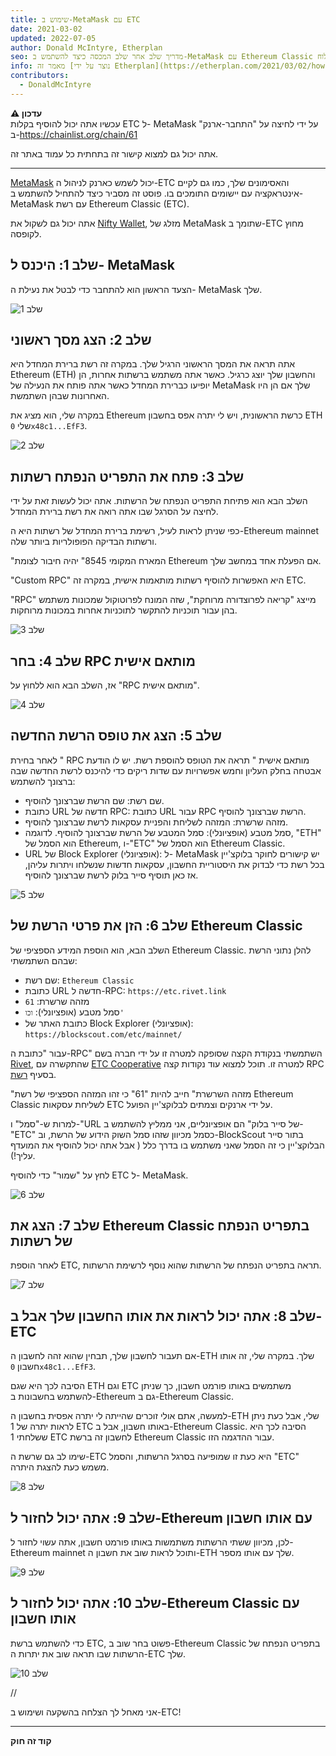 ```yaml
---
title: שימוש ב-MetaMask עם ETC
date: 2021-03-02
updated: 2022-07-05
author: Donald McIntyre, Etherplan
seo: מדריך שלב אחר שלב המכסה כיצד להשתמש ב-MetaMask עם Ethereum Classic כדי לשלוח ETC ולקיים אינטראקציה עם יישומים מבוזרים.
info: מאמר זה [נוצר על ידי Etherplan](https://etherplan.com/2021/03/02/how-to-connect-metamask-to-ethereum-classic/15512/). למדריכים נוספים של Ethereum Classic, תיאוריה ומושגים של מטבעות קריפטוגרפיים, אנא עיין ב [etherplan.com](https://etherplan.com).
contributors:
  - DonaldMcIntyre
---
```


**⚠️ עדכון**  
עכשיו אתה יכול להוסיף בקלות ETC ל- MetaMask על ידי לחיצה על "התחבר-ארנק" ב-https://chainlist.org/chain/61

אתה יכול גם למצוא קישור זה בתחתית כל עמוד באתר זה.

---

[MetaMask](https://metamask.io) יכול לשמש כארנק לניהול ה-ETC והאסימונים שלך, כמו גם לקיים אינטראקציה עם יישומים התומכים בו. פוסט זה מסביר כיצד להתחיל להשתמש ב-MetaMask עם רשת Ethereum Classic (ETC).

אתה יכול גם לשקול את [Nifty Wallet](https://chrome.google.com/webstore/detail/nifty-wallet/jbdaocneiiinmjbjlgalhcelgbejmnid?ucbcb=1), מזלג של MetaMask שתומך ב-ETC מחוץ לקופסה.

## שלב 1: היכנס ל- MetaMask

הצעד הראשון הוא להתחבר כדי לבטל את נעילת ה- MetaMask שלך.

![שלב 1](./01.png)

## שלב 2: הצג מסך ראשוני

אתה תראה את המסך הראשוני הרגיל שלך. במקרה זה רשת ברירת המחדל היא Ethereum (ETH) והחשבון שלך יוצג כרגיל. כאשר אתה משתמש ברשתות אחרות, הן יופיעו כברירת המחדל כאשר אתה פותח את הנעילה של MetaMask שלך אם הן היו האחרונות שבהן השתמשת.

במקרה שלי, הוא מציג את Ethereum כרשת הראשונית, ויש לי יתרה אפס בחשבון ETH שלי `0x48c1...EfF3`.

![שלב 2](./02.png)

## שלב 3: פתח את התפריט הנפתח רשתות

השלב הבא הוא פתיחת התפריט הנפתח של הרשתות. אתה יכול לעשות זאת על ידי לחיצה על הסרגל שבו אתה רואה את רשת ברירת המחדל.

כפי שניתן לראות לעיל, רשימת ברירת המחדל של רשתות היא ה-Ethereum mainnet ורשתות הבדיקה הפופולריות ביותר שלה.

"המארח המקומי 8545" יהיה חיבור לצומת Ethereum אם הפעלת אחד במחשב שלך.

"Custom RPC" היא האפשרות להוסיף רשתות מותאמות אישית, במקרה זה ETC.

"RPC" מייצג "קריאה לפרוצדורה מרוחקת", שזה המונח לפרוטוקול שמכונות משתמש בהן עבור תוכניות להתקשר לתוכניות אחרות במכונות מרוחקות.

![שלב 3](./03.png)

## שלב 4: בחר RPC מותאם אישית

אז, השלב הבא הוא ללחוץ על "RPC מותאם אישית".

![שלב 4](./04.png)

## שלב 5: הצג את טופס הרשת החדשה

לאחר בחירת " RPC מותאם אישית " תראה את הטופס להוספת רשת. יש לו הודעת אבטחה בחלק העליון וחמש אפשרויות עם שדות ריקים כדי להיכנס לרשת החדשה שבה ברצונך להשתמש:

- שם רשת: שם הרשת שברצונך להוסיף.
- כתובת URL חדשה של RPC: כתובת URL עבור RPC הרשת שברצונך להוסיף.
- מזהה שרשרת: המזהה לשליחת והפניית עסקאות לרשת שברצונך להוסיף.
- סמל מטבע (אופציונלי): סמל המטבע של הרשת שברצונך להוסיף. לדוגמה, "ETH" הוא הסמל של Ethereum, ו-"ETC" הוא הסמל של Ethereum Classic.
- URL של Block Explorer (אופציונלי): ל- MetaMask יש קישורים לחוקר בלוקצ'יין בכל רשת כדי לבדוק את היסטוריית החשבון, עסקאות חדשות שנשלחו ויתרות עליהן, אז כאן תוסיף סייר בלוק לרשת שברצונך להוסיף.

![שלב 5](./05.png)

## שלב 6: הזן את פרטי הרשת של Ethereum Classic

השלב הבא, הוא הוספת המידע הספציפי של Ethereum Classic. להלן נתוני הרשת שבהם השתמשתי:

- שם רשת: `Ethereum Classic`
- כתובת URL חדשה ל-RPC: `https://etc.rivet.link`
- מזהה שרשרת: `61`
- סמל מטבע (אופציונלי): `וכו'`
- כתובת האתר של Block Explorer (אופציונלי): `https://blockscout.com/etc/mainnet/`

עבור "כתובת ה-RPC" השתמשתי בנקודת הקצה שסופקה למטרה זו על ידי חברה בשם [Rivet](https://rivet.link/), שהתקשרה עם [ETC Cooperative](https://etccooperative.org) למטרה זו. תוכל למצוא עוד נקודות קצה RPC בסעיף [רשת](/network/endpoints).

"מזהה השרשרת" חייב להיות "61" כי זהו המזהה הספציפי של רשת Ethereum Classic לשליחת עסקאות ETC על ידי ארנקים וצמתים לבלוקצ'יין הפועל.

למרות ש-"סמל" ו-"URL של סייר בלוק" הם אופציונליים, אני ממליץ להשתמש ב-"ETC" כסמל מכיוון שזהו סמל השוק הידוע של הרשת, וב-BlockScout בתור סייר הבלוקצ'יין כי זה הסמל שאני משתמש בו בדרך כלל ( אבל אתה יכול להוסיף את המועדף עליך!).

לחץ על "שמור" כדי להוסיף ETC ל- MetaMask.

![שלב 6](./06-rivet.png)

## שלב 7: הצג את Ethereum Classic בתפריט הנפתח של רשתות

לאחר הוספת ETC, תראה בתפריט הנפתח של הרשתות שהוא נוסף לרשימת הרשתות.

![שלב 7](./07.png)

## שלב 8: אתה יכול לראות את אותו החשבון שלך אבל ב-ETC

אם תעבור לחשבון שלך, תבחין שהוא זהה לחשבון ה-ETH שלך. במקרה שלי, זה אותו חשבון `0x48c1...EfF3`.

הסיבה לכך היא שגם ETH וגם ETC משתמשים באותו פורמט חשבון, כך שניתן להשתמש בחשבונות ב-Ethereum גם ב-Ethereum Classic.

למעשה, אתם אולי זוכרים שהייתה לי יתרה אפסית בחשבון ה-ETH שלי, אבל כעת ניתן לראות יתרה של 1 ETC באותו חשבון, אבל ב-Ethereum Classic. הסיבה לכך היא ששלחתי 1 ETC לחשבון זה ברשת Ethereum Classic עבור ההדגמה הזו.

שימו לב גם שרשת ה-ETC היא כעת זו שמופיעה בסרגל הרשתות, והסמל "ETC" משמש כעת להצגת היתרה.

![שלב 8](./08.png)

## שלב 9: אתה יכול לחזור ל-Ethereum עם אותו חשבון

לכן, מכיוון ששתי הרשתות משתמשות באותו פורמט חשבון, אתה עשוי לחזור ל-Ethereum mainnet ותוכל לראות שוב את חשבון ה-ETH שלך עם אותו מספר.

![שלב 9](./09.png)

## שלב 10: אתה יכול לחזור ל-Ethereum Classic עם אותו חשבון

כדי להשתמש ברשת ETC, פשוט בחר שוב ב-Ethereum Classic בתפריט הנפתח של הרשתות שבו תראה שוב את יתרות ה-ETC שלך.

![שלב 10](./10.png)

//

אני מאחל לך הצלחה בהשקעה ושימוש ב-ETC!

---

**קוד זה חוק**
